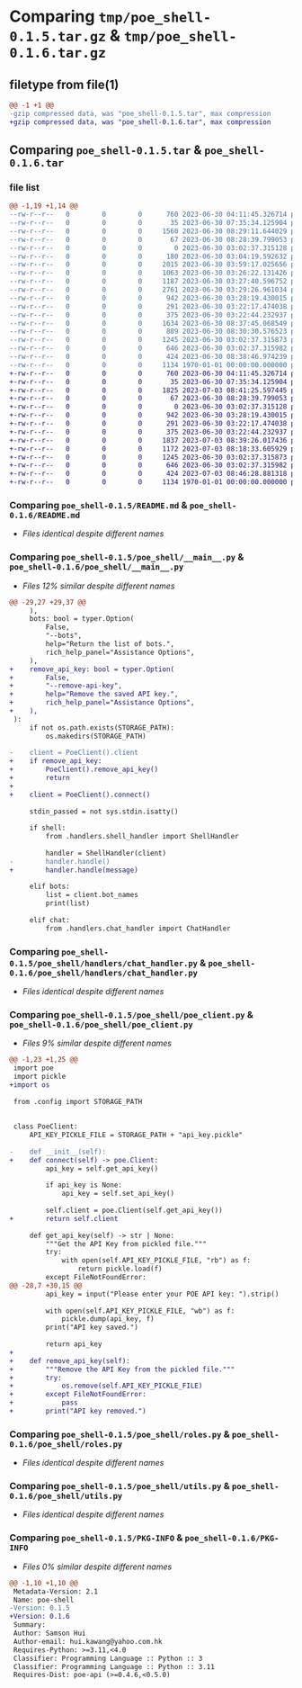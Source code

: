 # Comparing `tmp/poe_shell-0.1.5.tar.gz` & `tmp/poe_shell-0.1.6.tar.gz`

## filetype from file(1)

```diff
@@ -1 +1 @@
-gzip compressed data, was "poe_shell-0.1.5.tar", max compression
+gzip compressed data, was "poe_shell-0.1.6.tar", max compression
```

## Comparing `poe_shell-0.1.5.tar` & `poe_shell-0.1.6.tar`

### file list

```diff
@@ -1,19 +1,14 @@
--rw-r--r--   0        0        0      760 2023-06-30 04:11:45.326714 poe_shell-0.1.5/README.md
--rw-r--r--   0        0        0       35 2023-06-30 07:35:34.125904 poe_shell-0.1.5/poe_shell/__init__.py
--rw-r--r--   0        0        0     1560 2023-06-30 08:29:11.644029 poe_shell-0.1.5/poe_shell/__main__.py
--rw-r--r--   0        0        0       67 2023-06-30 08:28:39.799053 poe_shell-0.1.5/poe_shell/config.py
--rw-r--r--   0        0        0        0 2023-06-30 03:02:37.315128 poe_shell-0.1.5/poe_shell/handlers/__init__.py
--rw-r--r--   0        0        0      180 2023-06-30 03:04:19.592632 poe_shell-0.1.5/poe_shell/handlers/__pycache__/__init__.cpython-311.pyc
--rw-r--r--   0        0        0     2015 2023-06-30 03:59:17.025656 poe_shell-0.1.5/poe_shell/handlers/__pycache__/chat_handler.cpython-311.pyc
--rw-r--r--   0        0        0     1063 2023-06-30 03:26:22.131426 poe_shell-0.1.5/poe_shell/handlers/__pycache__/handler.cpython-311.pyc
--rw-r--r--   0        0        0     1187 2023-06-30 03:27:40.596752 poe_shell-0.1.5/poe_shell/handlers/__pycache__/one_off_handler.cpython-311.pyc
--rw-r--r--   0        0        0     2761 2023-06-30 03:29:26.961034 poe_shell-0.1.5/poe_shell/handlers/__pycache__/shell_handler.cpython-311.pyc
--rw-r--r--   0        0        0      942 2023-06-30 03:28:19.430015 poe_shell-0.1.5/poe_shell/handlers/chat_handler.py
--rw-r--r--   0        0        0      291 2023-06-30 03:22:17.474038 poe_shell-0.1.5/poe_shell/handlers/handler.py
--rw-r--r--   0        0        0      375 2023-06-30 03:22:44.232937 poe_shell-0.1.5/poe_shell/handlers/one_off_handler.py
--rw-r--r--   0        0        0     1634 2023-06-30 08:37:45.068549 poe_shell-0.1.5/poe_shell/handlers/shell_handler.py
--rw-r--r--   0        0        0      889 2023-06-30 08:30:30.576523 poe_shell-0.1.5/poe_shell/poe_client.py
--rw-r--r--   0        0        0     1245 2023-06-30 03:02:37.315873 poe_shell-0.1.5/poe_shell/roles.py
--rw-r--r--   0        0        0      646 2023-06-30 03:02:37.315982 poe_shell-0.1.5/poe_shell/utils.py
--rw-r--r--   0        0        0      424 2023-06-30 08:38:46.974239 poe_shell-0.1.5/pyproject.toml
--rw-r--r--   0        0        0     1134 1970-01-01 00:00:00.000000 poe_shell-0.1.5/PKG-INFO
+-rw-r--r--   0        0        0      760 2023-06-30 04:11:45.326714 poe_shell-0.1.6/README.md
+-rw-r--r--   0        0        0       35 2023-06-30 07:35:34.125904 poe_shell-0.1.6/poe_shell/__init__.py
+-rw-r--r--   0        0        0     1825 2023-07-03 08:41:25.597445 poe_shell-0.1.6/poe_shell/__main__.py
+-rw-r--r--   0        0        0       67 2023-06-30 08:28:39.799053 poe_shell-0.1.6/poe_shell/config.py
+-rw-r--r--   0        0        0        0 2023-06-30 03:02:37.315128 poe_shell-0.1.6/poe_shell/handlers/__init__.py
+-rw-r--r--   0        0        0      942 2023-06-30 03:28:19.430015 poe_shell-0.1.6/poe_shell/handlers/chat_handler.py
+-rw-r--r--   0        0        0      291 2023-06-30 03:22:17.474038 poe_shell-0.1.6/poe_shell/handlers/handler.py
+-rw-r--r--   0        0        0      375 2023-06-30 03:22:44.232937 poe_shell-0.1.6/poe_shell/handlers/one_off_handler.py
+-rw-r--r--   0        0        0     1837 2023-07-03 08:39:26.017436 poe_shell-0.1.6/poe_shell/handlers/shell_handler.py
+-rw-r--r--   0        0        0     1172 2023-07-03 08:18:33.605929 poe_shell-0.1.6/poe_shell/poe_client.py
+-rw-r--r--   0        0        0     1245 2023-06-30 03:02:37.315873 poe_shell-0.1.6/poe_shell/roles.py
+-rw-r--r--   0        0        0      646 2023-06-30 03:02:37.315982 poe_shell-0.1.6/poe_shell/utils.py
+-rw-r--r--   0        0        0      424 2023-07-03 08:46:28.881318 poe_shell-0.1.6/pyproject.toml
+-rw-r--r--   0        0        0     1134 1970-01-01 00:00:00.000000 poe_shell-0.1.6/PKG-INFO
```

### Comparing `poe_shell-0.1.5/README.md` & `poe_shell-0.1.6/README.md`

 * *Files identical despite different names*

### Comparing `poe_shell-0.1.5/poe_shell/__main__.py` & `poe_shell-0.1.6/poe_shell/__main__.py`

 * *Files 12% similar despite different names*

```diff
@@ -29,27 +29,37 @@
     ),
     bots: bool = typer.Option(
         False,
         "--bots",
         help="Return the list of bots.",
         rich_help_panel="Assistance Options",
     ),
+    remove_api_key: bool = typer.Option(
+        False,
+        "--remove-api-key",
+        help="Remove the saved API key.",
+        rich_help_panel="Assistance Options",
+    ),
 ):
     if not os.path.exists(STORAGE_PATH):
         os.makedirs(STORAGE_PATH)
 
-    client = PoeClient().client
+    if remove_api_key:
+        PoeClient().remove_api_key()
+        return
+
+    client = PoeClient().connect()
 
     stdin_passed = not sys.stdin.isatty()
 
     if shell:
         from .handlers.shell_handler import ShellHandler
 
         handler = ShellHandler(client)
-        handler.handle()
+        handler.handle(message)
 
     elif bots:
         list = client.bot_names
         print(list)
 
     elif chat:
         from .handlers.chat_handler import ChatHandler
```

### Comparing `poe_shell-0.1.5/poe_shell/handlers/chat_handler.py` & `poe_shell-0.1.6/poe_shell/handlers/chat_handler.py`

 * *Files identical despite different names*

### Comparing `poe_shell-0.1.5/poe_shell/poe_client.py` & `poe_shell-0.1.6/poe_shell/poe_client.py`

 * *Files 9% similar despite different names*

```diff
@@ -1,23 +1,25 @@
 import poe
 import pickle
+import os
 
 from .config import STORAGE_PATH
 
 
 class PoeClient:
     API_KEY_PICKLE_FILE = STORAGE_PATH + "api_key.pickle"
 
-    def __init__(self):
+    def connect(self) -> poe.Client:
         api_key = self.get_api_key()
 
         if api_key is None:
             api_key = self.set_api_key()
 
         self.client = poe.Client(self.get_api_key())
+        return self.client
 
     def get_api_key(self) -> str | None:
         """Get the API Key from pickled file."""
         try:
             with open(self.API_KEY_PICKLE_FILE, "rb") as f:
                 return pickle.load(f)
         except FileNotFoundError:
@@ -28,7 +30,15 @@
         api_key = input("Please enter your POE API key: ").strip()
 
         with open(self.API_KEY_PICKLE_FILE, "wb") as f:
             pickle.dump(api_key, f)
         print("API key saved.")
 
         return api_key
+
+    def remove_api_key(self):
+        """Remove the API Key from the pickled file."""
+        try:
+            os.remove(self.API_KEY_PICKLE_FILE)
+        except FileNotFoundError:
+            pass
+        print("API key removed.")
```

### Comparing `poe_shell-0.1.5/poe_shell/roles.py` & `poe_shell-0.1.6/poe_shell/roles.py`

 * *Files identical despite different names*

### Comparing `poe_shell-0.1.5/poe_shell/utils.py` & `poe_shell-0.1.6/poe_shell/utils.py`

 * *Files identical despite different names*

### Comparing `poe_shell-0.1.5/PKG-INFO` & `poe_shell-0.1.6/PKG-INFO`

 * *Files 0% similar despite different names*

```diff
@@ -1,10 +1,10 @@
 Metadata-Version: 2.1
 Name: poe-shell
-Version: 0.1.5
+Version: 0.1.6
 Summary: 
 Author: Samson Hui
 Author-email: hui.kawang@yahoo.com.hk
 Requires-Python: >=3.11,<4.0
 Classifier: Programming Language :: Python :: 3
 Classifier: Programming Language :: Python :: 3.11
 Requires-Dist: poe-api (>=0.4.6,<0.5.0)
```

